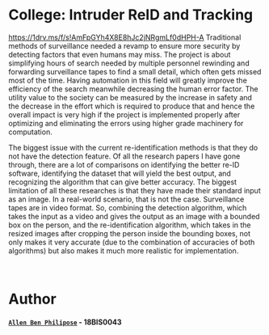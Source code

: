 # College: Intruder ReID and Tracking

https://1drv.ms/f/s!AmFpGYh4X8E8hJc2jNRgmLf0dHPH-A
Traditional methods of surveillance needed a revamp to ensure more security by detecting factors that even humans may miss. The project is about simplifying hours of search needed by multiple personnel rewinding and forwarding surveillance tapes to find a small detail, which often gets missed most of the time. Having automation in this field will greatly improve the efficiency of the search meanwhile decreasing the human error factor. The utility value to the society can be measured by the increase in safety and the decrease in the effort which is required to produce that and hence the overall impact is very high if the project is implemented properly after optimizing and eliminating the errors using higher grade machinery for computation.

The biggest issue with the current re-identification methods is that they do not have the detection feature.  Of all the research papers I have gone through, there are a lot of comparisons on identifying the better re-ID software, identifying the dataset that will yield the best output, and recognizing the algorithm that can give better accuracy. The biggest limitation of all these researches is that they have made their standard input as an image. In a real-world scenario, that is not the case. Surveillance tapes are in video format. So, combining the detection algorithm, which takes the input as a video and gives the output as an image with a bounded box on the person, and the re-identification algorithm, which takes in the resized images after cropping the person inside the bounding boxes, not only makes it very accurate (due to the combination of accuracies of both algorithms) but also makes it much more realistic for implementation.

<br/>
  
# Author

#### [``Allen Ben Philipose``](https://abphilip.me/) - 18BIS0043
